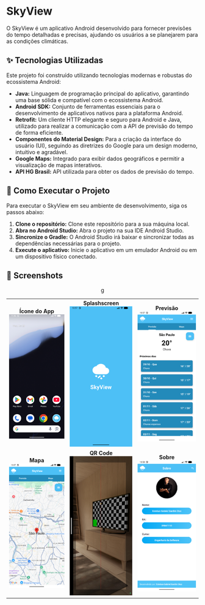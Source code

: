 # SkyView

O SkyView é um aplicativo Android desenvolvido para fornecer previsões do tempo detalhadas e precisas, ajudando os usuários a se planejarem para as condições climáticas.

## ✨ Tecnologias Utilizadas

Este projeto foi construído utilizando tecnologias modernas e robustas do ecossistema Android:

*   **Java:** Linguagem de programação principal do aplicativo, garantindo uma base sólida e compatível com o ecossistema Android.
*   **Android SDK:** Conjunto de ferramentas essenciais para o desenvolvimento de aplicativos nativos para a plataforma Android.
*   **Retrofit:** Um cliente HTTP elegante e seguro para Android e Java, utilizado para realizar a comunicação com a API de previsão do tempo de forma eficiente.
*   **Componentes do Material Design:** Para a criação da interface do usuário (UI), seguindo as diretrizes do Google para um design moderno, intuitivo e agradável.
*   **Google Maps:** Integrado para exibir dados geográficos e permitir a visualização de mapas interativos.
*   **API HG Brasil:** API utilizada para obter os dados de previsão do tempo.

## 🚀 Como Executar o Projeto

Para executar o SkyView em seu ambiente de desenvolvimento, siga os passos abaixo:

1.  **Clone o repositório:** Clone este repositório para a sua máquina local.
2.  **Abra no Android Studio:** Abra o projeto na sua IDE Android Studio.
3.  **Sincronize o Gradle:** O Android Studio irá baixar e sincronizar todas as dependências necessárias para o projeto.
4.  **Execute o aplicativo:** Inicie o aplicativo em um emulador Android ou em um dispositivo físico conectado.

## 📸 Screenshots

<div align="center">
  <table>
    <tr>g
      <td align="center">
        <strong>Ícone do App</strong><br>
        <img src="./screenshots/icone.png" alt="Icone do App" width="200">
      </td>
      <td align="center">
        <strong>Splashscreen</strong><br>
        <img src="./screenshots/splashscreen.png" alt="Splashscreen do App" width="200">
      </td>
      <td align="center">
        <strong>Previsão</strong><br>
        <img src="./screenshots/previsao.png" alt="Previsao do App" width="200">
      </td>
    </tr>
    <tr>
      <td align="center">
        <strong>Mapa</strong><br>
        <img src="./screenshots/mapa.png" alt="Mapa do App" width="200">
      </td>
      <td align="center">
        <strong>QR Code</strong><br>
        <img src="./screenshots/qr_code.png" alt="QR-Code do App" width="200">
      </td>
      <td align="center">
        <strong>Sobre</strong><br>
        <img src="./screenshots/sobre.png" alt="Sobre do App" width="200">
      </td>
    </tr>
  </table>
</div>
